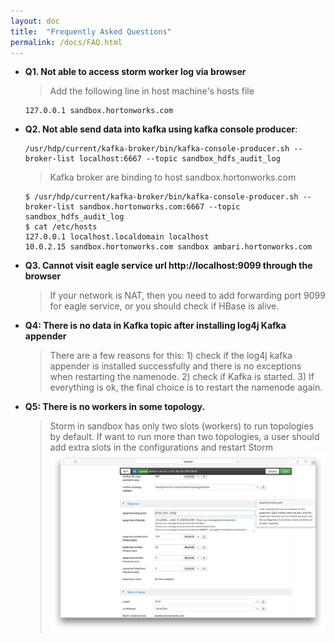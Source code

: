 ```yaml
---
layout: doc
title:  "Frequently Asked Questions"
permalink: /docs/FAQ.html
---
```


* **Q1. Not able to access storm worker log via browser**

	> Add the following line in host machine's hosts file

      127.0.0.1 sandbox.hortonworks.com

* **Q2. Not able send data into kafka using kafka console producer**: 

	  /usr/hdp/current/kafka-broker/bin/kafka-console-producer.sh --broker-list localhost:6667 --topic sandbox_hdfs_audit_log

	> Kafka broker are binding to host sandbox.hortonworks.com

      $ /usr/hdp/current/kafka-broker/bin/kafka-console-producer.sh --broker-list sandbox.hortonworks.com:6667 --topic sandbox_hdfs_audit_log
      $ cat /etc/hosts
      127.0.0.1 localhost.localdomain localhost
      10.0.2.15 sandbox.hortonworks.com sandbox ambari.hortonworks.com

* **Q3. Cannot visit eagle service url http://localhost:9099 through the browser**

	> If your network is NAT, then you need to add forwarding port 9099 for eagle service, or you should check if HBase is alive.

* **Q4: There is no data in Kafka topic after installing log4j Kafka appender**
	
	> There are a few reasons for this: 1) check if the log4j kafka appender is installed successfully and there is no exceptions when restarting the namenode. 2) check if Kafka is started. 3) If everything is ok, the final choice is to restart the namenode again.
 	

* **Q5: There is no workers in some topology.**

	> Storm in sandbox has only two slots (workers) to run topologies by default. If want to run more than two topologies, a user should add extra slots in the
configurations and restart Storm
	![Add slots](/images/docs/storm-slot.png)



